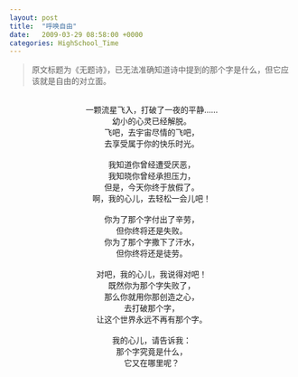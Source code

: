 ```yaml
---
layout: post
title:  "呼唤自由"
date:   2009-03-29 08:58:00 +0000
categories: HighSchool_Time
---
```


<div>
<blockquote class='quote-style'>
原文标题为《无题诗》，已无法准确知道诗中提到的那个字是什么，但它应该就是自由的对立面。<!--excerpt-->
</blockquote>
</div>

<div align='center'>
<br>
一颗流星飞入，打破了一夜的平静……<br>
幼小的心灵已经解脱。 <br>
飞吧，去宇宙尽情的飞吧，<br>
去享受属于你的快乐时光。 <br>
<br>
我知道你曾经遭受厌恶， <br>
我知晓你曾经承担压力， <br>
但是，今天你终于放假了。 <br>
啊，我的心儿，去轻松一会儿吧！ <br>
<br>
你为了那个字付出了辛劳， <br>
但你终将还是失败。 <br>
你为了那个字撒下了汗水， <br>
但你终将还是徒劳。 <br>
<br>
对吧，我的心儿，我说得对吧！ <br>
既然你为那个字失败了，<br>
那么你就用你那创造之心， <br>
去打破那个字，<br>
让这个世界永远不再有那个字。 <br>
<br>
我的心儿，请告诉我： <br>
那个字究竟是什么， <br>
它又在哪里呢？<br>
</div>